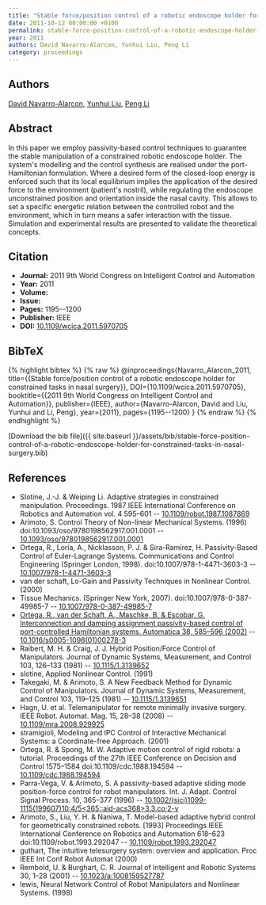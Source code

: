 ```yaml
---
title: "Stable force/position control of a robotic endoscope holder for constrained tasks in nasal surgery"
date: 2011-10-12 00:00:00 +0100
permalink: stable-force-position-control-of-a-robotic-endoscope-holder-for-constrained-tasks-in-nasal-surgery
year: 2011
authors: David Navarro-Alarcon, Yunhui Liu, Peng Li
category: proceedings
---
```

 
## Authors
[David Navarro-Alarcon](authors/david-navarro-alarcon), [Yunhui Liu](authors/yun-hui-liu), [Peng Li](authors/peng-li)
 
## Abstract
In this paper we employ passivity-based control techniques to guarantee the stable manipulation of a constrained robotic endoscope holder. The system's modelling and the control synthesis are realised under the port-Hamiltonian formulation. Where a desired form of the closed-loop energy is enforced such that its local equilibrium implies the application of the desired force to the environment (patient's nostril), while regulating the endoscope unconstrained position and orientation inside the nasal cavity. This allows to set a specific energetic relation between the controlled robot and the environment, which in turn means a safer interaction with the tissue. Simulation and experimental results are presented to validate the theoretical concepts.
 
## Citation
- **Journal:** 2011 9th World Congress on Intelligent Control and Automation
- **Year:** 2011
- **Volume:** 
- **Issue:** 
- **Pages:** 1195--1200
- **Publisher:** IEEE
- **DOI:** [10.1109/wcica.2011.5970705](https://doi.org/10.1109/wcica.2011.5970705)
 
## BibTeX
{% highlight bibtex %}
{% raw %}
@inproceedings{Navarro_Alarcon_2011,
  title={{Stable force/position control of a robotic endoscope holder for constrained tasks in nasal surgery}},
  DOI={10.1109/wcica.2011.5970705},
  booktitle={{2011 9th World Congress on Intelligent Control and Automation}},
  publisher={IEEE},
  author={Navarro-Alarcon, David and Liu, Yunhui and Li, Peng},
  year={2011},
  pages={1195--1200}
}
{% endraw %}
{% endhighlight %}
 
[Download the bib file]({{ site.baseurl }}/assets/bib/stable-force-position-control-of-a-robotic-endoscope-holder-for-constrained-tasks-in-nasal-surgery.bib)
 
## References
- Slotine, J.-J. & Weiping Li. Adaptive strategies in constrained manipulation. Proceedings. 1987 IEEE International Conference on Robotics and Automation vol. 4 595–601 -- [10.1109/robot.1987.1087869](https://doi.org/10.1109/robot.1987.1087869)
- Arimoto, S. Control Theory of Non-linear Mechanical Systems. (1996) doi:10.1093/oso/9780198562917.001.0001 -- [10.1093/oso/9780198562917.001.0001](https://doi.org/10.1093/oso/9780198562917.001.0001)
- Ortega, R., Loría, A., Nicklasson, P. J. & Sira-Ramírez, H. Passivity-Based Control of Euler-Lagrange Systems. Communications and Control Engineering (Springer London, 1998). doi:10.1007/978-1-4471-3603-3 -- [10.1007/978-1-4471-3603-3](https://doi.org/10.1007/978-1-4471-3603-3)
- van der schaft, Lo-Gain and Passivity Techniques in Nonlinear Control. (2000)
- Tissue Mechanics. (Springer New York, 2007). doi:10.1007/978-0-387-49985-7 -- [10.1007/978-0-387-49985-7](https://doi.org/10.1007/978-0-387-49985-7)
- [Ortega, R., van der Schaft, A., Maschke, B. & Escobar, G. Interconnection and damping assignment passivity-based control of port-controlled Hamiltonian systems. Automatica 38, 585–596 (2002)](interconnection-and-damping-assignment-passivity-based-control-of-port-controlled-hamiltonian-systems) -- [10.1016/s0005-1098(01)00278-3](https://doi.org/10.1016/s0005-1098(01)00278-3)
- Raibert, M. H. & Craig, J. J. Hybrid Position/Force Control of Manipulators. Journal of Dynamic Systems, Measurement, and Control 103, 126–133 (1981) -- [10.1115/1.3139652](https://doi.org/10.1115/1.3139652)
- slotine, Applied Nonlinear Control. (1991)
- Takegaki, M. & Arimoto, S. A New Feedback Method for Dynamic Control of Manipulators. Journal of Dynamic Systems, Measurement, and Control 103, 119–125 (1981) -- [10.1115/1.3139651](https://doi.org/10.1115/1.3139651)
- Hagn, U. et al. Telemanipulator for remote minimally invasive surgery. IEEE Robot. Automat. Mag. 15, 28–38 (2008) -- [10.1109/mra.2008.929925](https://doi.org/10.1109/mra.2008.929925)
- stramigioli, Modeling and IPC Control of Interactive Mechanical Systems: a Coordinate-free Approach. (2001)
- Ortega, R. & Spong, M. W. Adaptive motion control of rigid robots: a tutorial. Proceedings of the 27th IEEE Conference on Decision and Control 1575–1584 doi:10.1109/cdc.1988.194594 -- [10.1109/cdc.1988.194594](https://doi.org/10.1109/cdc.1988.194594)
- Parra-Vega, V. & Arimoto, S. A passivity-based adaptive sliding mode position-force control for robot manipulators. Int. J. Adapt. Control Signal Process. 10, 365–377 (1996) -- [10.1002/(sici)1099-1115(199607)10:4/5<365::aid-acs368>3.3.co;2-v](https://doi.org/10.1002/(sici)1099-1115(199607)10:4/5<365::aid-acs368>3.3.co;2-v)
- Arimoto, S., Liu, Y. H. & Naniwa, T. Model-based adaptive hybrid control for geometrically constrained robots. [1993] Proceedings IEEE International Conference on Robotics and Automation 618–623 doi:10.1109/robot.1993.292047 -- [10.1109/robot.1993.292047](https://doi.org/10.1109/robot.1993.292047)
- guthart, The intuitive telesurgery system: overview and application. Proc IEEE Int Conf Robot Automat (2000)
- Rembold, U. & Burghart, C. R. Journal of Intelligent and Robotic Systems 30, 1–28 (2001) -- [10.1023/a:1008159527787](https://doi.org/10.1023/a:1008159527787)
- lewis, Neural Network Control of Robot Manipulators and Nonlinear Systems. (1998)

